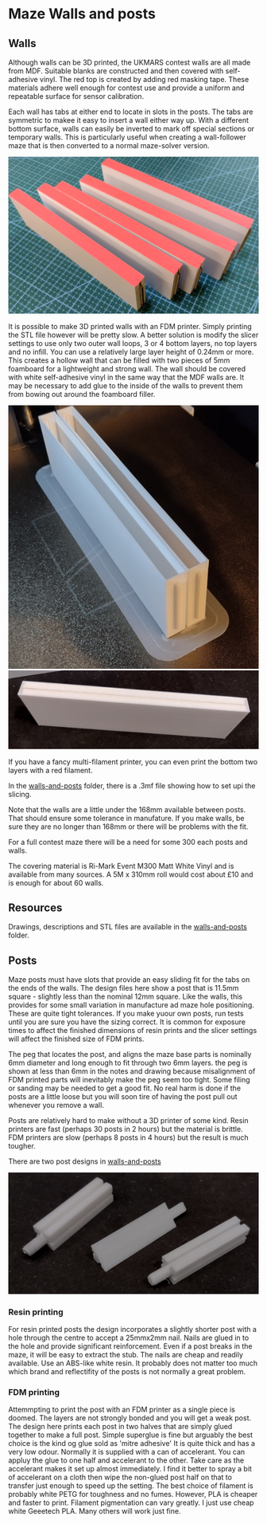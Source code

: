# Maze Walls and posts

## Walls

Although walls can be 3D printed, the UKMARS contest walls are all made from MDF. Suitable blanks are constructed and then covered with self-adhesive vinyl. The red top is created by adding red masking tape. These materials adhere well enough for contest use and provide a uniform and repeatable surface for sensor calibration.

Each wall has tabs at either end to locate in slots in the posts. The tabs are symmetric to makee it easy to insert a wall either way up. With a different bottom surface, walls can easily be inverted to mark off special sections or temporary walls. This is particularly useful when creating a wall-follower maze that is then converted to a normal maze-solver version.

![Classic Walls](walls-and-posts/classic-maze-walls-2024.png)


It is possible to make 3D printed walls with an FDM printer. Simply printing the STL file however will be pretty slow. A better solution is modify the slicer settings to use only two outer wall loops, 3 or 4 bottom layers, no top layers and no infill. You can use a relatively large layer height of 0.24mm or more. This creates a hollow wall that can be filled with two pieces of 5mm foamboard for a lightweight and strong wall. The wall should be covered with white self-adhesive vinyl in the same way that the MDF walls are. It may be necessary to add glue to the inside of the walls to prevent them from bowing out around the foamboard filler.

![Classic Wall Shelld and Filled](walls-and-posts/classic-wall-shells-on-printer.png)
![Classic Wall Shelled](walls-and-posts/classic-wall-shell-filled.png)



If you have a fancy multi-filament printer, you can even print the bottom two layers with a red filament.

In the [walls-and-posts](walls-and-posts) folder, there is a .3mf file showing how to set upi the slicing.

Note that the walls are a little under the 168mm available between posts. That should ensure some tolerance in manufature. If you make walls, be sure they are no longer than 168mm or there will be problems with the fit.

For a full contest maze there will be a need for some 300 each posts and walls.

The covering material is Ri-Mark Event M300 Matt White Vinyl and is available from many sources. A 5M x 310mm roll would cost about £10 and is enough for about 60 walls.

## Resources
Drawings, descriptions and STL files are available in the [walls-and-posts](walls-and-posts) folder.

## Posts

Maze posts must have slots that provide an easy sliding fit for the tabs on the ends of the walls. The design files here show a post that is 11.5mm square - slightly less than the nominal 12mm square. Like the walls, this provides for some small variation in manufacture ad maze hole positioning. These are quite tight tolerances. If you make yuour own posts, run tests until you are sure you have the sizing correct. It is common for exposure times to affect the finished dimensions of resin prints and the slicer settings will affect the finished size of FDM prints. 

The peg that locates the post, and aligns the maze base parts is nominally 6mm diameter and long enough to fit through two 6mm layers. the peg is shown at less than 6mm in the notes and drawing because misalignment of FDM printed parts will inevitably make the peg seem too tight. Some filing or sanding may be needed to get a good fit. No real harm is done if the posts are a little loose but you will soon tire of having the post pull out whenever you remove a wall.

Posts are relatively hard to make without a 3D printer of some kind. Resin printers are fast (perhaps 30 posts in 2 hours) but the material is brittle. FDM printers are slow (perhaps 8 posts in 4 hours) but the result is much tougher.

There are two post designs in [walls-and-posts](walls-and-posts)

![Classic Post Parts](walls-and-posts/classic-maze-post-parts.png)


### Resin printing
For resin printed posts the design incorporates a slightly shorter post with a hole through the centre to accept a 25mmx2mm nail. Nails are glued in to the hole and provide significant reinforcement. Even if a post breaks in the maze, it will be easy to extract the stub. The nails are cheap and readily available. Use an ABS-like white resin. It probably does not matter too much which brand and reflectifity of the posts is not normally a great problem.

### FDM printing
Attemmpting to print the post with an FDM printer as a single piece is doomed. The layers are not strongly bonded and you will get a weak post. The design here prints each post in two halves that are simply glued together to make a full post. Simple superglue is fine but arguably the best choice is the kind og glue sold as 'mitre adhesive' It is quite thick and has a very low odour. Normally it is supplied with a can of accelerant. You can appluy the glue to one half and accelerant to the other. Take care as the accelerant makes it set up almost immediately. I find it better to spray a bit of accelerant on a cloth then wipe the non-glued post half on that to transfer just enough to speed up the setting. The best choice of filament is probably white PETG for toughness and no fumes. However, PLA is cheaper and faster to print. Filament pigmentation can vary greatly. I just use cheap white Geeetech PLA. Many others will work just fine.

